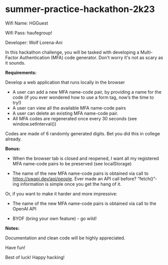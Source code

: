 # summer-practice-hackathon-2k23

Wifi Name: HGGuest

Wifi Pass: haufegroup!

Developer: Wolf Lorena-Ani

In this hackathon challenge, you will be tasked with developing a Multi-Factor Authentication (MFA) code generator. Don't worry it's not as scary as it sounds.

**Requirements:**

Develop a web application that runs locally in the browser

- A user can add a new MFA name-code pair, by providing a name for the code (if you ever wondered how to use a form tag, now’s the time to try!)
- A user can view all the available MFA name-code pairs
- A user can delete an existing MFA name-code pair.
- All MFA codes are regenerated once every 30 seconds (see window.setInterval())

Codes are made of 6 randomly generated digits. Bet you did this in college already.

**Bonus:**

- When the browser tab is closed and reopened, I want all my registered MFA name-code pairs to be preserved (see localStorage)

- The name of the new MFA name-code pairs is obtained via call to https://swapi.dev/api/people. Ever made an API call before? “fetch()”-ing information is simple once you get the hang of it.

Or, if you want to make it harder and more impressive:

- The name of the new MFA name-code pairs is obtained via call to the OpenAI API

- BYOF (bring your own feature) - go wild!

**Notes:**

Documentation and clean code will be highly appreciated.

Have fun!

Best of luck! Happy hacking!
